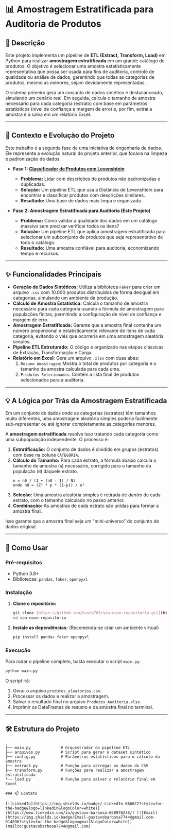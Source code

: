 # 📊 Amostragem Estratificada para Auditoria de Produtos

## 📖 Descrição

Este projeto implementa um pipeline de **ETL (Extract, Transform, Load)** em Python para realizar **amostragem estratificada** em um grande catálogo de produtos. O objetivo é selecionar uma amostra estatisticamente representativa que possa ser usada para fins de auditoria, controle de qualidade ou análise de dados, garantindo que todas as categorias de produtos, mesmo as menores, sejam devidamente representadas.

O sistema primeiro gera um conjunto de dados sintético e desbalanceado, simulando um cenário real. Em seguida, calcula o tamanho de amostra necessário para cada categoria (estrato) com base em parâmetros estatísticos (nível de confiança e margem de erro) e, por fim, extrai a amostra e a salva em um relatório Excel.

---

## 🔗 Contexto e Evolução do Projeto

Este trabalho é a segunda fase de uma iniciativa de engenharia de dados. Ele representa a evolução natural do projeto anterior, que focava na limpeza e padronização de dados.

* **Fase 1: [Classificador de Produtos com Levenshtein](https://github.com/Gusta765/Classificando-Produtos-Levenshtein-)**
    * **Problema:** Lidar com descrições de produtos não padronizadas e duplicadas.
    * **Solução:** Um pipeline ETL que usa a Distância de Levenshtein para encontrar e classificar produtos com descrições similares.
    * **Resultado:** Uma base de dados mais limpa e organizada.

* **Fase 2: Amostragem Estratificada para Auditoria (Este Projeto)**
    * **Problema:** Como validar a qualidade dos dados em um catálogo massivo sem precisar verificar todos os itens?
    * **Solução:** Um pipeline ETL que aplica amostragem estratificada para selecionar um subconjunto de produtos que seja representativo de todo o catálogo.
    * **Resultado:** Uma amostra confiável para auditoria, economizando tempo e recursos.

---

## ✨ Funcionalidades Principais

* **Geração de Dados Sintéticos:** Utiliza a biblioteca `Faker` para criar um arquivo `.csv` com 10.000 produtos distribuídos de forma desigual em categorias, simulando um ambiente de produção.
* **Cálculo de Amostra Estatística:** Calcula o tamanho de amostra necessário para cada categoria usando a fórmula de amostragem para populações finitas, permitindo a configuração de nível de confiança e margem de erro.
* **Amostragem Estratificada:** Garante que a amostra final contenha um número proporcional e estatisticamente relevante de itens de cada categoria, evitando o viés que ocorreria em uma amostragem aleatória simples.
* **Pipeline ETL Estruturado:** O código é organizado nas etapas clássicas de Extração, Transformação e Carga.
* **Relatório em Excel:** Gera um arquivo `.xlsx` com duas abas:
    1.  `Resumo Amostragem`: Mostra o total de produtos por categoria e o tamanho da amostra calculada para cada uma.
    2.  `Produtos Selecionados`: Contém a lista final de produtos selecionados para a auditoria.

---

## 💡 A Lógica por Trás da Amostragem Estratificada

Em um conjunto de dados onde as categorias (estratos) têm tamanhos muito diferentes, uma amostragem aleatória simples poderia facilmente sub-representar ou até ignorar completamente as categorias menores.

A **amostragem estratificada** resolve isso tratando cada categoria como uma subpopulação independente. O processo é:

1.  **Estratificação:** O conjunto de dados é dividido em grupos (estratos) com base na coluna `CATEGORIA`.
2.  **Cálculo do Tamanho:** Para cada estrato, a fórmula abaixo calcula o tamanho de amostra (`n`) necessário, corrigido para o tamanho da população (`N`) daquele estrato.
    ```
    n = n0 / (1 + (n0 - 1) / N)
    onde n0 = (Z² * p * (1-p)) / e²
    ```
3.  **Seleção:** Uma amostra aleatória simples é retirada de *dentro* de cada estrato, com o tamanho calculado no passo anterior.
4.  **Combinação:** As amostras de cada estrato são unidas para formar a amostra final.

Isso garante que a amostra final seja um "mini-universo" do conjunto de dados original.

---

## 🚀 Como Usar

### Pré-requisitos

* Python 3.8+
* Bibliotecas: `pandas`, `faker`, `openpyxl`

### Instalação

1.  **Clone o repositório:**
    ```bash
    git clone [https://github.com/Gusta765/seu-novo-repositorio.git](https://github.com/Gusta765/seu-novo-repositorio.git)
    cd seu-novo-repositorio
    ```

2.  **Instale as dependências:**
    (Recomenda-se criar um ambiente virtual)
    ```bash
    pip install pandas faker openpyxl
    ```

### Execução

Para rodar o pipeline completo, basta executar o script `main.py`:

```bash
python main.py
```

O script irá:
1.  Gerar o arquivo `produtos_aleatorios.csv`.
2.  Processar os dados e realizar a amostragem.
3.  Salvar o resultado final no arquivo `Produtos_Auditoria.xlsx`.
4.  Imprimir os DataFrames de resumo e da amostra final no terminal.

---

## 🛠️ Estrutura do Projeto

```
.
├── main.py             # Orquestrador do pipeline ETL
├── arquivos.py         # Script para gerar o dataset sintético
├── config.py           # Parâmetros estatísticos para o cálculo da amostra
├── extract.py          # Função para carregar os dados do CSV
├── transform.py        # Funções para realizar a amostragem estratificada
└── load.py             # Função para salvar o relatório final em Excel

### 📫 Contato

[![LinkedIn](https://img.shields.io/badge/-LinkedIn-0A66C2?style=for-the-badge&logo=linkedin&logoColor=white)](https://www.linkedin.com/in/gustavo-barbosa-868976236/) [![Email](https://img.shields.io/badge/Email-gustavobarbosa7744@gmail.com-D14836?style=for-the-badge&logo=gmail&logoColor=white)](mailto:gustavobarbosa7744@gmail.com)
